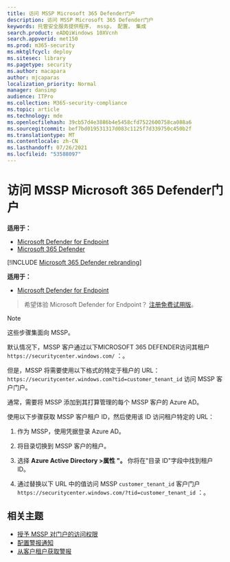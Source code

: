 ```yaml
---
title: 访问 MSSP Microsoft 365 Defender门户
description: 访问 MSSP Microsoft 365 Defender门户
keywords: 托管安全服务提供程序， mssp， 配置， 集成
search.product: eADQiWindows 10XVcnh
search.appverid: met150
ms.prod: m365-security
ms.mktglfcycl: deploy
ms.sitesec: library
ms.pagetype: security
ms.author: macapara
author: mjcaparas
localization_priority: Normal
manager: dansimp
audience: ITPro
ms.collection: M365-security-compliance
ms.topic: article
ms.technology: mde
ms.openlocfilehash: 39cb57d4e3886b4e5458cfd7522600758ca088a6
ms.sourcegitcommit: bef7bd019531317d083c1125f7d339750c450b2f
ms.translationtype: MT
ms.contentlocale: zh-CN
ms.lasthandoff: 07/26/2021
ms.locfileid: "53588097"
---
```

# <a name="access-the-microsoft-365-defender-mssp-customer-portal"></a>访问 MSSP Microsoft 365 Defender门户

**适用于：**
- [Microsoft Defender for Endpoint](https://go.microsoft.com/fwlink/p/?linkid=2154037)
- [Microsoft 365 Defender](https://go.microsoft.com/fwlink/?linkid=2118804)

[!INCLUDE [Microsoft 365 Defender rebranding](../../includes/microsoft-defender.md)]


**适用于：**

- [Microsoft Defender for Endpoint](https://go.microsoft.com/fwlink/?linkid=2154037)

> 希望体验 Microsoft Defender for Endpoint？ [注册免费试用版](https://www.microsoft.com/microsoft-365/windows/microsoft-defender-atp?ocid=docs-mssp-support-abovefoldlink)。

> [!NOTE]
> 这些步骤集面向 MSSP。

默认情况下，MSSP 客户通过以下MICROSOFT 365 DEFENDER访问其租户 `https://securitycenter.windows.com/` ：。

但是，MSSP 将需要使用以下格式的特定于租户的 URL：  `https://securitycenter.windows.com?tid=customer_tenant_id` 访问 MSSP 客户门户。

通常，需要将 MSSP 添加到其打算管理的每个 MSSP 客户的 Azure AD。

使用以下步骤获取 MSSP 客户租户 ID，然后使用该 ID 访问租户特定的 URL：

1. 作为 MSSP，使用凭据登录 Azure AD。

2. 将目录切换到 MSSP 客户的租户。

3. 选择 **Azure Active Directory >属性 "。** 你将在"目录 ID"字段中找到租户 ID。

4. 通过替换以下 URL 中的值访问 MSSP `customer_tenant_id` 客户门户 `https://securitycenter.windows.com/?tid=customer_tenant_id` ：。

## <a name="related-topics"></a>相关主题

- [授予 MSSP 对门户的访问权限](grant-mssp-access.md)
- [配置警报通知](configure-mssp-notifications.md)
- [从客户租户获取警报](fetch-alerts-mssp.md)
